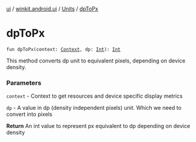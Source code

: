 [ui](../../index.md) / [winkit.android.ui](../index.md) / [Units](index.md) / [dpToPx](./dp-to-px.md)

# dpToPx

`fun dpToPx(context: `[`Context`](https://developer.android.com/reference/android/content/Context.html)`, dp: `[`Int`](https://kotlinlang.org/api/latest/jvm/stdlib/kotlin/-int/index.html)`): `[`Int`](https://kotlinlang.org/api/latest/jvm/stdlib/kotlin/-int/index.html)

This method converts dp unit to equivalent pixels, depending on device density.

### Parameters

`context` - Context to get resources and device specific display metrics

`dp` - A value in dp (density independent pixels) unit. Which we need to convert into pixels

**Return**
An int value to represent px equivalent to dp depending on device density

